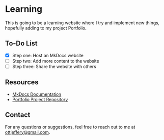 # Learning
This is going to be a learning website where I try and implement new things, hopefully adding to my project Portfolio.

## To-Do List
- [X] Step one: Host an MkDocs website
- [ ] Step two: Add more content to the website
- [ ] Step three: Share the website with others

## Resources
- [MkDocs Documentation](https://www.mkdocs.org/)
- [Portfolio Project Repository](link-to-your-repository)

## Contact
For any questions or suggestions, feel free to reach out to me at [ottjeffery@gmail.com](mailto:your-email@example.com).
